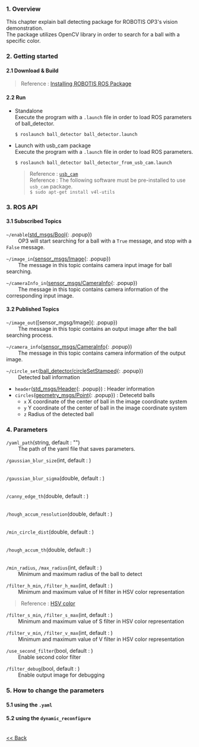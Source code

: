 ### 1. Overview
This chapter explain ball detecting package for ROBOTIS OP3's vision demonstration.  
The package utilizes OpenCV library in order to search for a ball with a specific color.


### 2. Getting started
#### 2.1 Download & Build
 > Reference : [Installing ROBOTIS ROS Package]    

#### 2.2 Run
- Standalone   
Execute the program with a `.launch` file in order to load ROS parameters of ball_detector.  
   ```
   $ roslaunch ball_detector ball_detector.launch
   ```

- Launch with usb_cam package  
Execute the program with a `.launch` file in order to load ROS parameters.  
   ```
   $ roslaunch ball_detector ball_detector_from_usb_cam.launch
   ```
  > Reference : [`usb_cam`]  
  > Reference : The following software must be pre-installed to use `usb_cam` package.  
  > `$ sudo apt-get install v4l-utils`

### 3. ROS API
#### 3.1 Subscribed Topics
`~/enable`([std_msgs/Bool]{: .popup})  
&emsp;&emsp; OP3 will start searching for a ball with a `True` message, and stop with a `False` message.  

`~/image_in`([sensor_msgs/Image]{: .popup})  
&emsp;&emsp; The message in this topic contains camera input image for ball searching.  

`~/cameraInfo_in`([sensor_msgs/CameraInfo]{: .popup})  
&emsp;&emsp; The message in this topic contains camera information of the corresponding input image.  

#### 3.2 Published Topics
`~/image_out`([sensor_mgsg/Image]{: .popup})  
&emsp;&emsp; The message in this topic contains an output image after the ball searching process.  

`~/camera_info`([sensor_msgs/CameraInfo]{: .popup})  
&emsp;&emsp; The message in this topic contains camera information of the output image.  

`~/circle_set`([ball_detector/circleSetStamped]{: .popup})  
&emsp;&emsp; Detected ball information
  - `header`([std_msgs/Header]{: .popup}) : Header information
  - `circles`([geometry_msgs/Point]{: .popup}) : Detecetd balls
    - `x` X coordinate of the center of ball in the image coordinate system
    - `y` Y coordinate of the center of ball in the image coordinate system
    - `z` Radius of the detected ball


### 4. Parameters
`/yaml_path`(string, default : "")  
&emsp;&emsp; The path of the yaml file that saves parameters.

`/gaussian_blur_size`(int, default : )  
&emsp;&emsp;   

`/gaussian_blur_sigma`(double, default : )  
&emsp;&emsp;   

`/canny_edge_th`(double, default : )  
&emsp;&emsp;   

`/hough_accum_resolution`(double, default : )  
&emsp;&emsp;   

`/min_circle_dist`(double, default : )  
&emsp;&emsp;   

`/hough_accum_th`(double, default : )  
&emsp;&emsp;   

`/min_radius`, `/max_radius`(int, default : )  
&emsp;&emsp; Minimum and maximum radius of the ball to detect

`/filter_h_min`, `/filter_h_max`(int, default : )  
&emsp;&emsp; Minimum and maximum value of H filter in HSV color representation  
> Reference : [HSV color]

`/filter_s_min`, `/filter_s_max`(int, default : )  
&emsp;&emsp; Minimum and maximum value of S filter in HSV color representation  

`/filter_v_min`, `/filter_v_max`(int, default : )  
&emsp;&emsp; Minimum and maximum value of V filter in HSV color representation  

`/use_second_filter`(bool, default : )  
&emsp;&emsp; Enable second color filter  

`/filter_debug`(bool, default : )  
&emsp;&emsp; Enable output image for debugging  

### 5. How to change the parameters
#### 5.1 using the `.yaml`


#### 5.2 using the `dynamic_reconfigure`




<br>[&lt;&lt; Back]

[std_msgs/Bool]:/docs/en/popup/std_msgs_bool_msg/
[sensor_msgs/Image]:/docs/en/popup/sensor_msgs_Image/
[sensor_msgs/CameraInfo]:/docs/en/popup/sensor_msgs_CameraInfo_msg/
[ball_detector/circleSetStamped]:/docs/en/popup/ball_detector_CircleSetStamped_msg/
[std_msgs/Header]:/docs/en/popup/std_msgs_Header/
[geometry_msgs/Point]:/docs/en/popup/geometry_msgs_Point_msg/
[&lt;&lt; Back]:[ROBOTIS-OP3-Demo.md]
[Installing ROBOTIS ROS Package]:OP3_Recovery_of_ROBOTIS_OP3#24_installation_robotis_ros_packages.md
[`usb_cam`]:http://wiki.ros.org/usb_cam
[HSV color]:https://en.wikipedia.org/wiki/HSL_and_HSV

